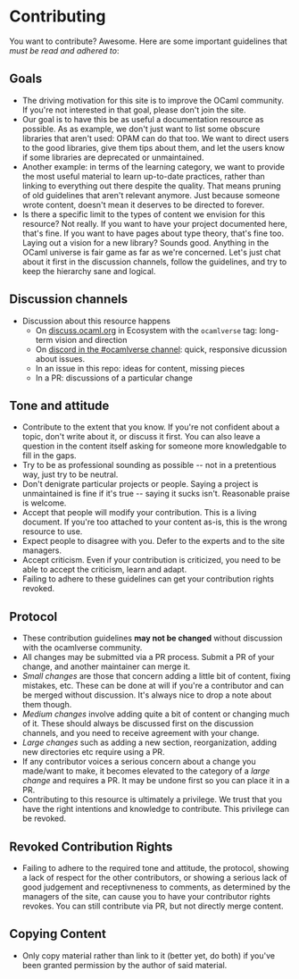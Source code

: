 # Contributing

You want to contribute? Awesome. Here are some important guidelines that *must be read and adhered to*:

## Goals

* The driving motivation for this site is to improve the OCaml community. If you're not interested in that goal, please don't join the site.
* Our goal is to have this be as useful a documentation resource as possible. As as example, we don't just want to list some obscure libraries that aren't used: OPAM can do that too. We want to direct users to the good libraries, give them tips about them, and let the users know if some libraries are deprecated or unmaintained.
* Another example: in terms of the learning category, we want to provide the most useful material to learn up-to-date practices, rather than linking to everything out there despite the quality. That means pruning of old guidelines that aren't relevant anymore. Just because someone wrote content, doesn't mean it deserves to be directed to forever.
* Is there a specific limit to the types of content we envision for this resource? Not really. If you want to have your project documented here, that's fine. If you want to have pages about type theory, that's fine too. Laying out a vision for a new library? Sounds good. Anything in the OCaml universe is fair game as far as we're concerned. Let's just chat about it first in the discussion channels, follow the guidelines, and try to keep the hierarchy sane and logical.

## Discussion channels

* Discussion about this resource happens
  * On [discuss.ocaml.org](https://discuss.ocaml.org) in Ecosystem with the `ocamlverse` tag: long-term vision and direction
  * On [discord in the #ocamlverse channel](https://discord.gg/cCYQbqN): quick, responsive dicussion about issues.
  * In an issue in this repo: ideas for content, missing pieces
  * In a PR: discussions of a particular change

## Tone and attitude

* Contribute to the extent that you know. If you're not confident about a topic, don't write about it, or discuss it first. You can also leave a question in the content itself asking for someone more knowledgable to fill in the gaps.
* Try to be as professional sounding as possible -- not in a pretentious way, just try to be neutral.
* Don't denigrate particular projects or people. Saying a project is unmaintained is fine if it's true -- saying it sucks isn't. Reasonable praise is welcome.
* Accept that people will modify your contribution. This is a living document. If you're too attached to your content as-is, this is the wrong resource to use.
* Expect people to disagree with you. Defer to the experts and to the site managers.
* Accept criticism. Even if your contribution is criticized, you need to be able to accept the criticism, learn and adapt.
* Failing to adhere to these guidelines can get your contribution rights revoked.

## Protocol

* These contribution guidelines **may not be changed** without discussion with the ocamlverse community.
* All changes may be submitted via a PR process. Submit a PR of your change, and another maintainer can merge it.
* *Small changes* are those that concern adding a little bit of content, fixing mistakes, etc. These can be done at will if you're a contributor and can be merged without discussion. It's always nice to drop a note about them though.
* *Medium changes* involve adding quite a bit of content or changing much of it. These should always be discussed first on the discussion channels, and you need to receive agreement with your change.
* *Large changes* such as adding a new section, reorganization, adding new directories etc require using a PR.
* If any contributor voices a serious concern about a change you made/want to make, it becomes elevated to the category of a *large change* and requires a PR. It may be undone first so you can place it in a PR.
* Contributing to this resource is ultimately a privilege. We trust that you have the right intentions and knowledge to contribute. This privilege can be revoked.

## Revoked Contribution Rights

* Failing to adhere to the required tone and attitude, the protocol, showing a lack of respect for the other contributors, or showing a serious lack of good judgement and receptivneness to comments, as determined by the managers of the site, can cause you to have your contributor rights revokes. You can still contribute via PR, but not directly merge content.

## Copying Content

* Only copy material rather than link to it (better yet, do both) if you've been granted permission by the author of said material.
